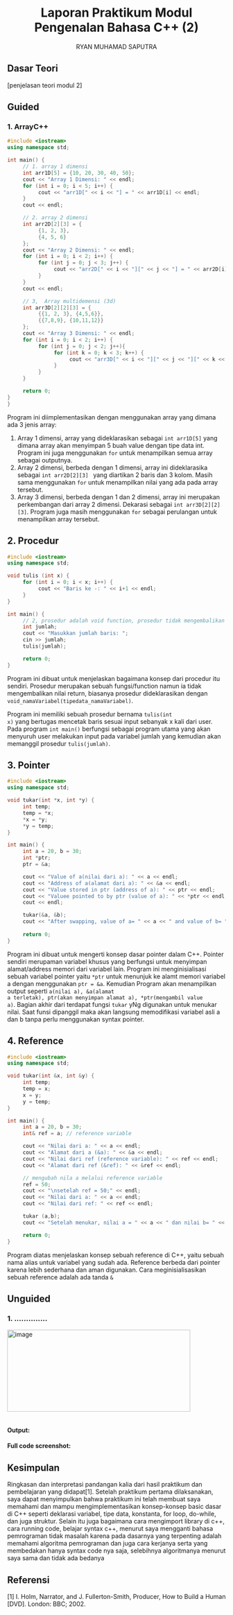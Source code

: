# <h1 align="center">Laporan Praktikum Modul Pengenalan Bahasa C++ (2)</h1>
<p align="center">RYAN MUHAMAD SAPUTRA</p>

## Dasar Teori

[penjelasan teori modul 2]

## Guided 

### 1. ArrayC++

```C++
#include <iostream>
using namespace std;

int main() {
     // 1. array 1 dimensi 
     int arr1D[5] = {10, 20, 30, 40, 50};
     cout << "Array 1 Dimensi: " << endl;
     for (int i = 0; i < 5; i++) {
          cout << "arr1D[" << i << "] = " << arr1D[i] << endl;
     }
     cout << endl;

     // 2. array 2 dimensi
     int arr2D[2][3] = {
          {1, 2, 3},
          {4, 5, 6}
     };
     cout << "Array 2 Dimensi: " << endl;
     for (int i = 0; i < 2; i++) {
          for (int j = 0; j < 3; j++) {
               cout << "arr2D[" << i << "][" << j << "] = " << arr2D[i][j] << endl;
          }
     }
     cout << endl;

     // 3,  Array multidemensi (3d)
     int arr3D[2][2][3] = {
          {{1, 2, 3}, {4,5,6}},
          {{7,8,9}, {10,11,12}}
     };
     cout << "Array 3 Dimensi: " << endl;
     for (int i = 0; i < 2; i++) {
          for (int j = 0; j < 2; j++){
               for (int k = 0; k < 3; k++) {
                    cout << "arr3D[" << i << "][" << j << "][" << k << "] = " << arr3D[i][j][k] << endl;
               }
          }
     }

     return 0;
}
}
```
Program ini diimplementasikan dengan menggunakan array yang dimana ada 3 jenis array:
<ol>
     <li>Array 1 dimensi, array yang dideklarasikan sebagai <code>int arr1D[5]</code> yang dimana array akan menyimpan 5 buah value dengan tipe data int. Program ini juga menggunakan <code>for</code> untuk menampilkan semua array sebagai outputnya.</li>
     <li>Array 2 dimensi, berbeda dengan 1 dimensi, array ini dideklarasika sebagai <code>int arr2D[2][3] </code> yang diartikan 2 baris dan 3 kolom. Masih sama menggunakan <code>for</code> untuk menampilkan nilai yang ada pada array tersebut.</li>
     <li>Array 3 dimensi, berbeda dengan 1 dan 2 dimensi, array  ini merupakan perkembangan dari array 2 dimensi. Dekarasi sebagai <code>int arr3D[2][2][3]</code>. Program juga masih menggunakan <code>for</code> sebagai perulangan untuk menampilkan array tersebut.</li>
</ol>


## 2. Procedur
```c++
#include <iostream>
using namespace std;

void tulis (int x) {
     for (int i = 0; i < x; i++) {
          cout << "Baris ke -: " << i+1 << endl;
     }
}

int main() {
     // 2, prosedur adalah void function, prosedur tidak mengembalikan nilai atau return value
     int jumlah;
     cout << "Masukkan jumlah baris: ";
     cin >> jumlah;
     tulis(jumlah);

     return 0;
}
```
Program ini dibuat untuk menjelaskan bagaimana konsep dari procedur itu sendiri. Prosedur merupakan sebuah fungsi/function namun ia tidak mengembalikan nilai return, biasanya prosedur dideklarasikan dengan  <code>void_namaVariabel(tipedata_namaVariabel)</code>.

Program ini memiliki sebuah prosedur bernama <code>tulis(int x)</code> yang bertugas mencetak baris sesuai input sebanyak x kali dari user. Pada program <code>int main()</code> berfungsi sebagai program utama yang akan menyuruh user melakukan input pada variabel jumlah yang kemudian akan memanggil prosedur <code>tulis(jumlah)</code>.

## 3. Pointer
```c++
#include <iostream>
using namespace std;

void tukar(int *x, int *y) {
     int temp;
     temp = *x;
     *x = *y;
     *y = temp;
}

int main() {
     int a = 20, b = 30;
     int *ptr;
     ptr = &a;

     cout << "Value of a(nilai dari a): " << a << endl;
     cout << "Address of a(alamat dari a): " << &a << endl;
     cout << "Value stored in ptr (address of a): " << ptr << endl;
     cout << "Valuee pointed to by ptr (value of a): " << *ptr << endl;
     cout << endl;

     tukar(&a, &b);
     cout << "After swapping, value of a= " << a << " and value of b= " << b << endl;
     
     return 0;
}
```
Program ini dibuat untuk mengerti konsep dasar pointer dalam C++. Pointer sendiri merupaman variabel khusus yang berfungsi untuk menyimpan alamat/address memori dari variabel lain. Program ini menginisialisasi sebuah variabel pointer yaitu <code>*ptr</code> untuk menunjuk ke alamt memori variabel a dengan menggunakan <code>ptr = &a</code>. Kemudian Program akan menampilkan output seperti <code>a(nilai a), &a(alamat a terletak), ptr(akan menyimpan alamat a), *ptr(mengambil value a)</code>. Bagian akhir dari terdapat fungsi <code>tukar</code> yNg digunakan untuk menukar nilai. Saat funsi dipanggil maka akan langsung memodifikasi variabel asli a dan b tanpa perlu menggunakan syntax pointer.

## 4. Reference
``` c++
#include <iostream>
using namespace std;

void tukar(int &x, int &y) {
     int temp;
     temp = x;
     x = y;
     y = temp;
}

int main() {
     int a = 20, b = 30;
     int& ref = a; // reference variable

     cout << "Nilai dari a: " << a << endl;
     cout << "Alamat dari a (&a): " << &a << endl;
     cout << "Nilai dari ref (reference variable): " << ref << endl;
     cout << "Alamat dari ref (&ref): " << &ref << endl;    

     // mengubah nila a melalui reference variable
     ref = 50;
     cout << "\nsetelah ref = 50;" << endl;
     cout << "Nilai dari a: " << a << endl;
     cout << "Nilai dari ref: " << ref << endl;

     tukar (a,b);
     cout << "Setelah menukar, nilai a = " << a << " dan nilai b= " << b << endl;

     return 0;
}
```
Program diatas menjelaskan konsep sebuah reference di C++, yaitu sebuah nama alias untuk variabel yang sudah ada. Reference berbeda dari pointer karena lebih sederhana dan aman digunakan. Cara meginisialisasikan sebuah reference adalah  ada tanda <code>&</code>


## Unguided 


### 1. ..............
<img width="422" height="189" alt="image" src="https://github.com/user-attachments/assets/087a2123-40e2-4ac0-b34d-4fed4b488895" />



```c++

```
#### Output:



#### Full code screenshot:






## Kesimpulan
Ringkasan dan interpretasi pandangan kalia dari hasil praktikum dan pembelajaran yang didapat[1].
Setelah praktikum pertama dilaksanakan, saya dapat menyimpulkan bahwa praktikum ini telah membuat saya memahami dan mampu mengimplementasikan konsep-konsep basic dasar di C++ seperti deklarasi variabel, tipe data, konstanta, for loop, do-while, dan juga struktur. Selain itu juga bagaimana cara mengimport library di c++, cara running code, belajar syntax c++, menurut saya mengganti bahasa pemrograman tidak masalah karena pada dasarnya yang terpenting adalah memahami algoritma pemrograman dan juga cara kerjanya serta yang membedakan hanya syntax code nya saja, selebihnya algoritmanya menurut saya sama dan tidak ada bedanya

## Referensi
[1] I. Holm, Narrator, and J. Fullerton-Smith, Producer, How to Build a Human [DVD]. London: BBC; 2002.

